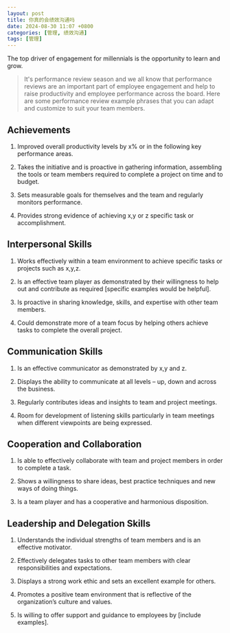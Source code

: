```yaml
---
layout: post
title: 你真的会绩效沟通吗
date: 2024-08-30 11:07 +0800
categories: [管理, 绩效沟通]
tags: [管理]
---
```


The top driver of engagement for millennials is the opportunity to learn and grow.


> It's performance review season and we all know that performance reviews are an important part of employee engagement and help to raise productivity and employee performance across the board. Here are some performance review example phrases that you can adapt and customize to suit your team members.




## Achievements
1. Improved overall productivity levels by x% or in the following key performance areas.

2. Takes the initiative and is proactive in gathering information, assembling the tools or team members required to complete a project on time and to budget.

3. Sets measurable goals for themselves and the team and regularly monitors performance.

4. Provides strong evidence of achieving x,y or z specific task or accomplishment.


## Interpersonal Skills
1. Works effectively within a team environment to achieve specific tasks or projects such as x,y,z.

2. Is an effective team player as demonstrated by their willingness to help out and contribute as required [specific examples would be helpful].

3. Is proactive in sharing knowledge, skills, and expertise with other team members.

4. Could demonstrate more of a team focus by helping others achieve tasks to complete the overall project.


## Communication Skills
1. Is an effective communicator as demonstrated by x,y and z.

2. Displays the ability to communicate at all levels – up, down and across the business.

3. Regularly contributes ideas and insights to team and project meetings.

4. Room for development of listening skills particularly in team meetings when different viewpoints are being expressed.


## Cooperation and Collaboration
1. Is able to effectively collaborate with team and project members in order to complete a task.

2. Shows a willingness to share ideas, best practice techniques and new ways of doing things.

3. Is a team player and has a cooperative and harmonious disposition.



## Leadership and Delegation Skills

1. Understands the individual strengths of team members and is an effective motivator.

2. Effectively delegates tasks to other team members with clear responsibilities and expectations.

3. Displays a strong work ethic and sets an excellent example for others.

4. Promotes a positive team environment that is reflective of the organization’s culture and values.

5. Is willing to offer support and guidance to employees by [include examples].